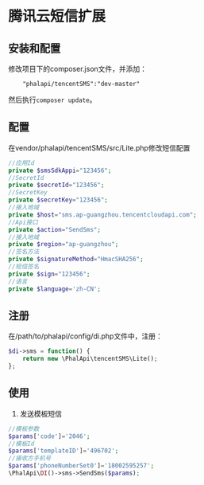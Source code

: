 # 腾讯云短信扩展


## 安装和配置
修改项目下的composer.json文件，并添加：  
```
    "phalapi/tencentSMS":"dev-master"
```

然后执行```composer update```。
## 配置
在vendor/phalapi/tencentSMS/src/Lite.php修改短信配置
```php
//应用Id
private $smsSdkAppi="123456";
//SecretId
private $secretId="123456";
//SecretKey
private $secretKey="123456";
//接入地域
private $host="sms.ap-guangzhou.tencentcloudapi.com";
//Api接口
private $action="SendSms";
//接入地域
private $region="ap-guangzhou";
//签名方法
private $signatureMethod="HmacSHA256";
//短信签名
private $sign="123456";
//语言
private $language='zh-CN';
```
## 注册
在/path/to/phalapi/config/di.php文件中，注册：  
```php
$di->sms = function() {
	return new \PhalApi\tencentSMS\Lite();
};
```

## 使用
1. 发送模板短信
```php
//模板参数
$params['code']='2046';
//模板Id
$params['templateID']='496702';
//接收方手机号
$params['phoneNumberSet0']='18002595257';
\PhalApi\DI()->sms->SendSms($params);
```
